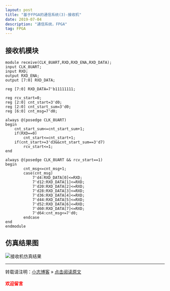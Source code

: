 ```yaml
---
layout: post
title: "基于FPGA的通信系统(3)-接收机"
date: 2019-07-04
description: "通信系统，FPGA"
tag: FPGA
---
```


## 接收机模块

```FPGA
module receive(CLK_8UART,RXD,RXD_ENA,RXD_DATA);
input CLK_8UART;
input RXD;
output RXD_ENA;
output [7:0] RXD_DATA;

reg [7:0] RXD_DATA=7'b11111111;

reg rcv_start=0;
reg [2:0] cnt_start=3'd0;
reg [2:0] cnt_start_sum=3'd0;
reg [6:0] cnt_msg=7'd0;

always @(posedge CLK_8UART)
begin
	cnt_start_sum<=cnt_start_sum+1;
	if(RXD==0)
		cnt_start<=cnt_start+1;
	if(cnt_start>=3'd3&&cnt_start_sum==3'd7)
		rcv_start<=1;
end

always @(posedge CLK_8UART && rcv_start==1)
begin
		cnt_msg<=cnt_msg+1;
		case(cnt_msg)
			7'd4:RXD_DATA[0]<=RXD;
			7'd12:RXD_DATA[1]<=RXD;
			7'd20:RXD_DATA[2]<=RXD;
			7'd28:RXD_DATA[3]<=RXD;
			7'd36:RXD_DATA[4]<=RXD;
			7'd44:RXD_DATA[5]<=RXD;
			7'd52:RXD_DATA[6]<=RXD;
			7'd60:RXD_DATA[7]<=RXD;
			7'd64:cnt_msg<=7'd0;
		endcase	
end
endmodule
```

## 仿真结果图
![接收机仿真结果](https://miao.su/images/2019/07/04/FPGA-rcv196a9.jpg)

---

转载请注明：[小志博客](http://xiaozhi-chen.github.io) » [点击阅读原文](https://xiaozhi-chen.github.io/2019/07/%E5%9F%BA%E4%BA%8EFPGA%E7%9A%84%E9%80%9A%E4%BF%A1%E7%B3%BB%E7%BB%9F(3)-%E6%8E%A5%E6%94%B6%E6%9C%BA/)  
<br>
<font face="黑体" color="red">**欢迎留言**</font>